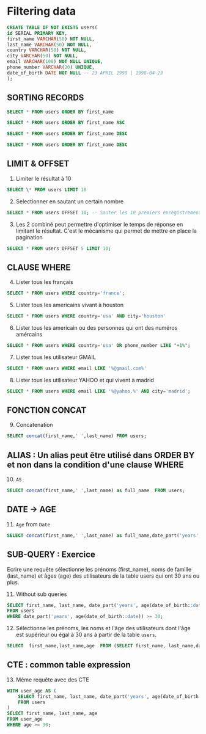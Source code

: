 # Filtering data

```sql
CREATE TABLE IF NOT EXISTS users(
id SERIAL PRIMARY KEY,
first_name VARCHAR(50) NOT NULL,
last_name VARCHAR(50) NOT NULL,
country VARCHAR(50) NOT NULL,
city VARCHAR(50) NOT NULL,
email VARCHAR(100) NOT NULL UNIQUE,
phone_number VARCHAR(20) UNIQUE,
date_of_birth DATE NOT NULL -- 23 APRIL 1998 | 1998-04-23
);
```

## SORTING RECORDS

```sql
SELECT * FROM users ORDER BY first_name
```

```sql
SELECT * FROM users ORDER BY first_name ASC
```

```sql
SELECT * FROM users ORDER BY first_name DESC
```

```sql
SELECT * FROM users ORDER BY first_name DESC
```

## LIMIT & OFFSET

1. Limiter le résultat à 10

```sql
SELECT \* FROM users LIMIT 10
```

2. Selectionner en sautant un certain nombre

```sql
SELECT * FROM users OFFSET 10; -- Sauter les 10 premiers enregistrements
```

3. Les 2 combiné peut permettre d'optimiser le temps de réponse en limitant le résultat. C'est le mécanisme qui permet de mettre en place la pagination

```sql
SELECT * FROM users OFFSET 5 LIMIT 10;
```

## CLAUSE WHERE

4. Lister tous les français

```sql
SELECT * FROM users WHERE country='france';
```

5. Lister tous les americains vivant à houston

```sql
SELECT * FROM users WHERE country='usa' AND city='houston'
```

6. Lister tous les americain ou des personnes qui ont des numéros amércains

```sql
SELECT * FROM users WHERE country='usa' OR phone_number LIKE "+1%";
```

7. Lister tous les utilisateur GMAIL

```sql
SELECT * FROM users WHERE email LIKE '%@gmail.com%'
```

8. Lister tous les utilisateur YAHOO et qui vivent à madrid

```sql
SELECT * FROM users WHERE email LIKE '%@yahoo.%' AND city='madrid';
```

## FONCTION CONCAT

9. Concatenation

```sql
SELECT concat(first_name,' ',last_name) FROM users;
```

## ALIAS : Un alias peut être utilisé dans ORDER BY et non dans la condition d'une clause WHERE

10. `AS`

```sql
SELECT concat(first_name,' ',last_name) as full_name  FROM users;
```

## DATE -> AGE

11. `Age` from `Date`

```sql
SELECT concat(first_name,' ',last_name) as full_name,date_part('years', age(date_of_birth::date))::int  FROM users;
```

## SUB-QUERY : Exercice

Ecrire une requête sélectionne les prénoms (first_name), noms de famille (last_name) et âges (age) des utilisateurs de la table users qui ont 30 ans ou plus.

11. Without sub queries

```sql
SELECT first_name, last_name, date_part('years', age(date_of_birth::date))::int AS age
FROM users
WHERE date_part('years', age(date_of_birth::date)) >= 30;
```

12. Sélectionne les prénoms, les noms et l'âge des utilisateurs dont l'âge est supérieur ou égal à 30 ans à partir de la table `users`.

```sql
SELECT  first_name,last_name,age  FROM (SELECT first_name, last_name,date_part('years', age(date_of_birth::date))::int as age FROM users) as u WHERE u.age>=30;
```

## CTE : common table expression

13. Même requête avec des CTE

```sql
WITH user_age AS (
    SELECT first_name, last_name, date_part('years', age(date_of_birth::date))::int AS age
    FROM users
)
SELECT first_name, last_name, age
FROM user_age
WHERE age >= 30;

```
